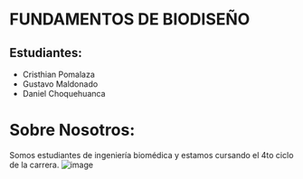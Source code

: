 # FUNDAMENTOS DE BIODISEÑO
## Estudiantes:
- Cristhian Pomalaza
- Gustavo Maldonado
- Daniel Choquehuanca
# Sobre Nosotros:
Somos estudiantes de ingeniería biomédica y estamos cursando el 4to ciclo de la carrera.
![image](https://github.com/user-attachments/assets/14eead8c-3469-4eaa-97d5-d162a0e24928)

